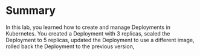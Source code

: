 # Summary

In this lab, you learned how to create and manage Deployments in Kubernetes. You created a Deployment with 3 replicas, scaled the Deployment to 5 replicas, updated the Deployment to use a different image, rolled back the Deployment to the previous version,
